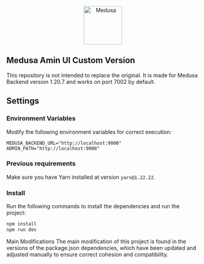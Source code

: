 <p align="center">
  <a href="https://www.medusajs.com">
    <img alt="Medusa" src="https://user-images.githubusercontent.com/7554214/153162406-bf8fd16f-aa98-4604-b87b-e13ab4baf604.png" width="100" />
  </a>
</p>

## Medusa Amin UI Custom Version

This repository is not intended to replace the original. It is made for Medusa Backend version 1.20.7 and works on port 7002 by default.

## Settings

### Environment Variables

Modify the following environment variables for correct execution:

```
MEDUSA_BACKEND_URL="http://localhost:9000"
ADMIN_PATH="http://localhost:9000"
```

### Previous requirements

Make sure you have Yarn installed at version `yarn@1.22.22`.

### Install

Run the following commands to install the dependencies and run the project:

```sh
npm install
npm run dev
```

Main Modifications
The main modification of this project is found in the versions of the package.json dependencies, which have been updated and adjusted manually to ensure correct cohesion and compatibility.

